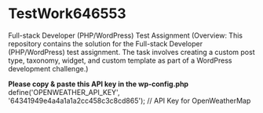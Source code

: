 # TestWork646553
Full-stack Developer (PHP/WordPress) Test Assignment (Overview: This repository contains the solution for the Full-stack Developer (PHP/WordPress) test assignment. The task involves creating a custom post type, taxonomy, widget, and custom template as part of a WordPress development challenge.)

**Please copy & paste this API key in the wp-config.php**
define('OPENWEATHER_API_KEY', '64341949e4a4a1a1a2cc458c3c8cd865'); // API Key for OpenWeatherMap
